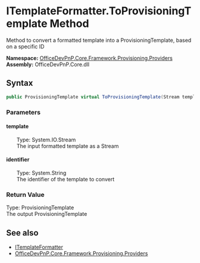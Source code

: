 # ITemplateFormatter.ToProvisioningTemplate Method  
 Method to convert a formatted template into a ProvisioningTemplate, based on a specific ID   

**Namespace:** [OfficeDevPnP.Core.Framework.Provisioning.Providers](OfficeDevPnP.Core.Framework.Provisioning.Providers.md)  
**Assembly:** OfficeDevPnP.Core.dll  
## Syntax
```C#
public ProvisioningTemplate virtual ToProvisioningTemplate(Stream template, String identifier)
```
### Parameters
#### template  
&emsp;&emsp;Type: System.IO.Stream  
&emsp;&emsp;The input formatted template as a Stream  

  

#### identifier  
&emsp;&emsp;Type: System.String  
&emsp;&emsp;The identifier of the template to convert  

  

### Return Value
Type: ProvisioningTemplate  
The output ProvisioningTemplate  


## See also
- [ITemplateFormatter](OfficeDevPnP.Core.Framework.Provisioning.Providers.ITemplateFormatter.md) 
- [OfficeDevPnP.Core.Framework.Provisioning.Providers](OfficeDevPnP.Core.Framework.Provisioning.Providers.md) 
